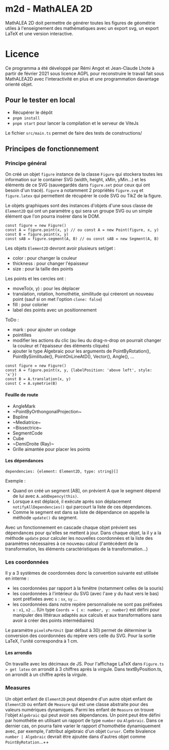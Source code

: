 # m2d - MathALEA 2D

MathALEA 2D doit permettre de générer toutes les figures de géométrie utiles à l'enseignement des mathématiques avec un export svg, un export LaTeX et une version interactive.

# Licence

Ce programma a été développé par Rémi Angot et Jean-Claude Lhote à partir de février 2021 sous licence AGPL pour reconstruire le travail fait sous MathALEA2D avec l'interactivité en plus et une programmation davantage orienté objet.

## Pour le tester en local

- Récupérer le dépôt
- `pnpm install`
- `pnpm start` pour lancer la compilation et le serveur de ViteJs

Le fichier `src/main.ts` permet de faire des tests de constructions/

## Principes de fonctionnement

### Principe général

On créé un objet `figure` instance de la classe `Figure` qui stockera toutes les information sur le container SVG (width, height, xMin, yMin...) et les éléments de ce SVG (sauvegardés dans `figure.set` pour ceux qui ont besoin d'un tracé). `figure` a notamment 2 propriétés `figure.svg` et `figure.latex` qui permettent de récupérer le code SVG ou TikZ de la figure.

Le objets graphiques sont des instances d'objets d'une sous classe de `Element2D` qui ont un paramètre `g` qui sera un groupe SVG ou un simple élément que l'on pourra insérer dans le DOM.


```
const figure = new Figure()
const A = figure.point(x, y) // ou const A = new Point(figure, x, y)
const B = figure.point(x, y)
const sAB = figure.segment(A, B) // ou const sAB = new Segment(A, B)
```

Les objets `Element2D` devront avoir plusieurs set/get : 
- color : pour changer la couleur
- thickness : pour changer l'épaisseur
- size : pour la taille des points

Les points et les cercles ont : 
- moveTo(x, y) : pour les déplacer
- translation, rotation, homothétie, similitude qui créeront un nouveau point (sauf si on met l'option `clone: false`)
- fill : pour colorier
- label des points avec un positionnement



ToDo : 
- mark : pour ajouter un codage
- pointilles
- modifier les actions du clic (au lieu du drag-n-drop on pourrait changer la couleur et l'épaisseur des éléments cliqués)
- ajouter le type Algebraic pour les arguments de PointByRotation(), PointBySimilitude(), PointOnLineAtD(), Vector(), Angle(), ...



```
const figure = new Figure()
const A = figure.point(x, y, {labelPosition: 'above left', style: 'x'})
const B = A.translation(x, y)
const C = A.symetrie(B)
```

#### Feuille de route

- AngleMark
- ~PointByOrthongonalProjection~
- Bspline
- ~Mediatrice~
- ~Bissectrice~
- SegmentCode
- Cube
- ~DemiDroite (Ray)~
- Grille aimantée pour placer les points





#### Les dépendances

```
dependencies: {element: Element2D, type: string}[]
```

Exemple : 
- Quand on créé un segment [AB], on prévient A que le segment dépend de lui avec `A.addDepency(this)`.
- Lorsque `A` est déplacé, il exécute après son déplacement `notifyAllDependencies()` qui parcourt la liste de ces dépendances.
- Comme le segment est dans sa liste de dépendance on appelle la méthode `update()`  du segment.

Avec un fonctionnement en cascade chaque objet prévient ses dépendances pour qu'elles se mettent à jour. Dans chaque objet, la il y a la méthode `update` pour calculer les nouvelles coordonnées et la liste des paramètres nécessaires à ce nouveau calcul (l'antécédent de la transformation, les éléments caractéristiques de la transformation...)


### Les coordonnées

Il y a 3 systèmes de coordonnées donc la convention suivante est utilisée en interne : 
- les coordonnées par rapport à la fenêtre (notamment celles de la souris) 
- les coordonnées à l'intérieur du SVG (avec l'axe y du haut vers le bas) sont préfixées avec `s` : `sx`, `sy` ...
- les coordonnées dans notre repère personnalisée ne sont pas préfixées `x` : `x1`, `x2` ... (Un type `Coords = { x: number, y: number}` est défini pour manipuler des littéraux adaptés aux calculs et aux transformations sans avoir à créer des points intermédiaires)

Le paramètre `pixelsPerUnit` (par défaut à 30) permet de déterminer la conversion des coordonnées du repère vers celle du SVG. Pour la sortie LaTeX, l'unité correspondra à 1 cm.

#### Les arrondis

On travaille avec les décimaux de JS. Pour l'affichage LaTeX dans `Figure.ts > get latex` on arrondit à 3 chiffres après la virgule.
Dans textByPosition.ts, on arrondit à un chiffre après la virgule.


### Measures

Un objet enfant de `Element2D` peut dépendre d'un autre objet enfant de `Element2D` ou enfant de `Measure` qui est une classe abstraite pour des valeurs numériques dynamiques.
Parmi les enfant de `Measure` on trouve l'objet `Algebraic` qui peut avoir ses dépendances. Un point peut être défini par homothétie en utilisant un rapport de type `number` ou `Algebraic`. Dans ce dernier cas, on pourra faire varier le rapport d'homothétie dynamiquement avec, par exemple, l'attribut algebraic d'un objet `Cursor`.
Cette bivalence `number | Algebraic` devrait être ajoutée dans d'autres objet comme `PointByRotation`...++